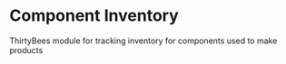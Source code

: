 # Component Inventory
ThirtyBees module for tracking inventory for components used to make products
